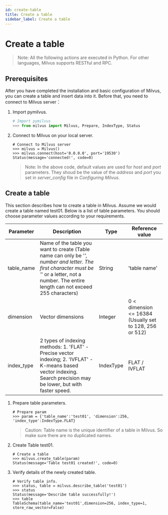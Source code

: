 ```yaml
---
id: create-table
title: Create a table
sidebar_label: Create a table
---
```


# Create a table

> Note: All the following actions are executed in Python. For other languages, Milvus supports RESTful and RPC.

## Prerequisites
After you have completed the installation and basic configuration of Milvus, you can create a table and insert data into it. Before that, you need to connect to Milvus server：

1. Import pymilvus.

   ```python
   # Import pymilvus
   >>> from milvus import Milvus, Prepare, IndexType, Status

   ```
2. Connect to Milvus on your local server.

   ```
   # Connect to Milvus server
   >>> milvus = Milvus()
   >>> milvus.connect(host='0.0.0.0', port='19530')
   Status(message='connected!', code=0)

   ```
   > Note: In the above code, default values are used for *host* and *port* parameters. They shoud be the value of the *address* and *port* you set in *server_config* file in *Configuring Milvus*.
   
## Create a table
This section describes how to create a table in Milvus. Assume we would create a table named test01. Below is a list of table parameters. You should choose parameter values according to your requirements.

|  Parameter  |  Description  |  Type   |  Reference value   |
| ------------| --------------| --------| ---------|
| table_name  | Name of the table you want to create (Table name can only be '_', number and letter. The first character must be '_' or a letter, not a number. The entire length can not exceed 255 characters)| String | 'table name' |
| dimension   | Vector dimensions | Integer | 0 < dimension <= 16384 (Usually set to 128, 256 or 512)
| index_type  |2 types of indexing methods: 1. 'FLAT' - Precise vector indexing; 2. 'IVFLAT' - K-means based vector indexing. Search precision may be lower, but with faster speed.  |IndexType|FLAT / IVFLAT |


1. Prepare table parameters.
  
   ```
   # Prepare param
   >>> param = {'table_name':'test01', 'dimension':256, 'index_type':IndexType.FLAT}
   ```
   
   > Caution: Table name is the unique identifier of a table in Milvus. So make sure there are no duplicated names.
   
2. Create Table test01.

   ```
   # Create a table
   >>> milvus.create_table(param)
   Status(message='Table test01 created!', code=0)
   ```
   
3. Verify details of the newly created table.
   ```
   # Verify table info.
   >>> status, table = milvus.describe_table('test01')
   >>> status
   Status(message='Describe table successfully!')
   >>> table
   TableSchema(table_name='test01',dimension=256, index_type=1, store_raw_vector=False)
   
   ```                        

